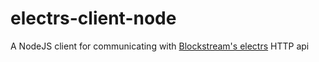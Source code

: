 # electrs-client-node

A NodeJS client for communicating with [Blockstream's electrs](https://github.com/Blockstream/electrs) HTTP api
